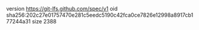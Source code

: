version https://git-lfs.github.com/spec/v1
oid sha256:202c27e01757470e281c5eedc5190c42fca0ce7826e12998a8917cb177244a31
size 2388
